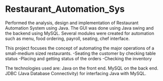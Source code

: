# Restaurant_Automation_Sys
Performed the analysis, design and implementation of Restaurant Automation System using Java. 
The GUI was done using Java swing and the backend using MySQL. 
Several modules were created for automation such as menu, food ordering, payroll, seating, chef interface.


This project focuses the concept of automating the major operations of a small-medium sized restaurants.
-Seating the customer by checking table status
-Placing and getting status of the orders
-Checking the inventory


The technologies used are:
Java on the front end.
MySQL on the back end.
JDBC (Java Database Connectivity) for interfacing Java with MySQL.
